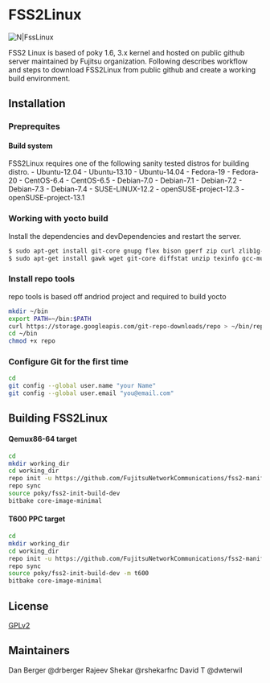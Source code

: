 # FSS2Linux

![N|FssLinux](http://www.fujitsu.com/global/resources/design/stylesheets/images/css_images/fujitsu/symbolmark.gif)

FSS2 Linux is based of poky 1.6, 3.x kernel and hosted on public github server maintained by Fujitsu organization. 
Following describes workflow and steps to download FSS2Linux from public github and create a working build environment.

## Installation

### Preprequites
#### Build system
FSS2Linux requires one of the following sanity tested distros for building distro.
    - Ubuntu-12.04
    - Ubuntu-13.10
    - Ubuntu-14.04
    - Fedora-19
    - Fedora-20
    - CentOS-6.4
    - CentOS-6.5
    - Debian-7.0
    - Debian-7.1
    - Debian-7.2
    - Debian-7.3
    - Debian-7.4
    - SUSE-LINUX-12.2
    - openSUSE-project-12.3
    - openSUSE-project-13.1

### Working with yocto build
Install the dependencies and devDependencies and restart the server.

```sh
$ sudo apt-get install git-core gnupg flex bison gperf zip curl zlib1g-dev gcc-multilib g++-multilib libc6-dev-i386 lib32ncurses5-dev x11proto-core-dev libx11-dev lib32z-dev ccache libgl1-mesa-dev libxml2-utils xsltproc unzip
$ sudo apt-get install gawk wget git-core diffstat unzip texinfo gcc-multilib build-essential chrpath libsdl1.2-dev
```

### Install repo tools
repo tools is based off andriod project and required to build yocto

```sh
mkdir ~/bin
export PATH=~/bin:$PATH
curl https://storage.googleapis.com/git-repo-downloads/repo > ~/bin/repo
cd ~/bin
chmod +x repo
```

### Configure Git for the first time
```sh
cd
git config --global user.name "your Name"
git config --global user.email "you@email.com"
```

## Building FSS2Linux

#### Qemux86-64 target
```sh
cd
mkdir working_dir
cd working_dir
repo init -u https://github.com/FujitsuNetworkCommunications/fss2-manifest
repo sync
source poky/fss2-init-build-dev
bitbake core-image-minimal
```

#### T600 PPC target
```sh
cd
mkdir working_dir
cd working_dir
repo init -u https://github.com/FujitsuNetworkCommunications/fss2-manifest
repo sync
source poky/fss2-init-build-dev -m t600
bitbake core-image-minimal
```


License
----

[GPLv2](https://github.com/FujitsuNetworkCommunications/fss2-manifest/blob/master/LICENSE.md)


## Maintainers 

Dan Berger  @drberger
Rajeev Shekar @rshekarfnc
David T @dwterwil


